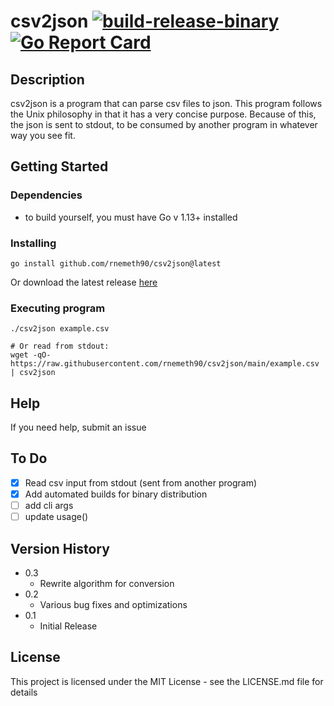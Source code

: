 # csv2json [![build-release-binary](https://github.com/rnemeth90/csv2json/actions/workflows/build.yaml/badge.svg)](https://github.com/rnemeth90/csv2json/actions/workflows/build.yaml) [![Go Report Card](https://goreportcard.com/badge/github.com/rnemeth90/csv2json/)](https://goreportcard.com/report/github.com/rnemeth90/csv2json/)
## Description
csv2json is a program that can parse csv files to json. This program follows the Unix philosophy in that it has a very concise purpose. Because of this, the json is sent to stdout, to be consumed by another program in whatever way you see fit.

## Getting Started

### Dependencies
* to build yourself, you must have Go v 1.13+ installed

### Installing
```
go install github.com/rnemeth90/csv2json@latest
```
Or download the latest release [here](https://github.com/rnemeth90/csv2json/releases)

### Executing program
```
./csv2json example.csv

# Or read from stdout:
wget -qO- https://raw.githubusercontent.com/rnemeth90/csv2json/main/example.csv | csv2json
```
## Help
If you need help, submit an issue

## To Do
- [x] Read csv input from stdout (sent from another program)
- [x] Add automated builds for binary distribution
- [ ] add cli args
- [ ] update usage()

## Version History
* 0.3
  * Rewrite algorithm for conversion
* 0.2
    * Various bug fixes and optimizations
* 0.1
    * Initial Release

## License
This project is licensed under the MIT License - see the LICENSE.md file for details
